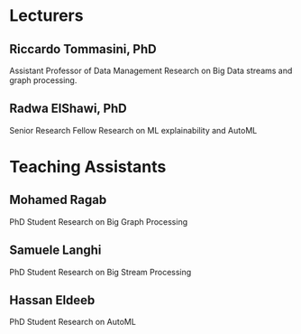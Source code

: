 
# Lecturers

## Riccardo Tommasini, PhD
Assistant Professor of Data Management
Research on Big Data streams and graph processing.

## Radwa ElShawi, PhD
Senior Research Fellow
Research on ML explainability and AutoML

# Teaching Assistants

## Mohamed Ragab
PhD Student 
Research on Big Graph Processing

## Samuele Langhi
PhD Student 
Research on Big Stream Processing

## Hassan Eldeeb
PhD Student
Research on AutoML